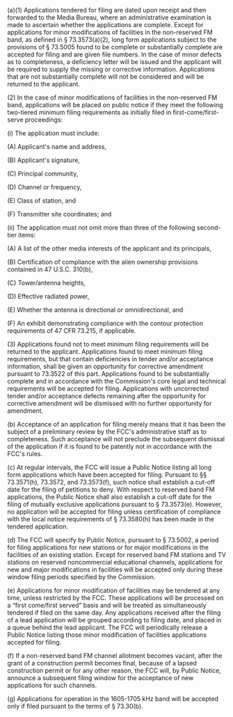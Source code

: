 (a)(1) Applications tendered for filing are dated upon receipt and then forwarded to the Media Bureau, where an administrative examination is made to ascertain whether the applications are complete. Except for applications for minor modifications of facilities in the non-reserved FM band, as defined in § 73.3573(a)(2), long form applications subject to the provisions of § 73.5005 found to be complete or substantially complete are accepted for filing and are given file numbers. In the case of minor defects as to completeness, a deficiency letter will be issued and the applicant will be required to supply the missing or corrective information. Applications that are not substantially complete will not be considered and will be returned to the applicant.

(2) In the case of minor modifications of facilities in the non-reserved FM band, applications will be placed on public notice if they meet the following two-tiered minimum filing requirements as initially filed in first-come/first-serve proceedings:

(i) The application must include:

(A) Applicant's name and address,

(B) Applicant's signature,

(C) Principal community,

(D) Channel or frequency,

(E) Class of station, and

(F) Transmitter site coordinates; and

(ii) The application must not omit more than three of the following second-tier items:
              

(A) A list of the other media interests of the applicant and its principals,

(B) Certification of compliance with the alien ownership provisions contained in 47 U.S.C. 310(b),

(C) Tower/antenna heights,

(D) Effective radiated power,

(E) Whether the antenna is directional or omnidirectional, and

(F) An exhibit demonstrating compliance with the contour protection requirements of 47 CFR 73.215, if applicable.

(3) Applications found not to meet minimum filing requirements will be returned to the applicant. Applications found to meet minimum filing requirements, but that contain deficiencies in tender and/or acceptance information, shall be given an opportunity for corrective amendment pursuant to 73.3522 of this part. Applications found to be substantially complete and in accordance with the Commission's core legal and technical requirements will be accepted for filing. Applications with uncorrected tender and/or acceptance defects remaining after the opportunity for corrective amendment will be dismissed with no further opportunity for amendment.

(b) Acceptance of an application for filing merely means that it has been the subject of a preliminary review by the FCC's administrative staff as to completeness. Such acceptance will not preclude the subsequent dismissal of the application if it is found to be patently not in accordance with the FCC's rules.

(c) At regular intervals, the FCC will issue a Public Notice listing all long form applications which have been accepted for filing. Pursuant to §§ 73.3571(h), 73.3572, and 73.3573(f), such notice shall establish a cut-off date for the filing of petitions to deny. With respect to reserved band FM applications, the Public Notice shall also establish a cut-off date for the filing of mutually exclusive applications pursuant to § 73.3573(e). However, no application will be accepted for filing unless certification of compliance with the local notice requirements of § 73.3580(h) has been made in the tendered application.

(d) The FCC will specify by Public Notice, pursuant to § 73.5002, a period for filing applications for new stations or for major modifications in the facilities of an existing station. Except for reserved band FM stations and TV stations on reserved noncommercial educational channels, applications for new and major modifications in facilities will be accepted only during these window filing periods specified by the Commission.

(e) Applications for minor modification of facilities may be tendered at any time, unless restricted by the FCC. These applications will be processed on a “first come/first served” basis and will be treated as simultaneously tendered if filed on the same day. Any applications received after the filing of a lead application will be grouped according to filing date, and placed in a queue behind the lead applicant. The FCC will periodically release a Public Notice listing those minor modification of facilities applications accepted for filing.

(f) If a non-reserved band FM channel allotment becomes vacant, after the grant of a construction permit becomes final, because of a lapsed construction permit or for any other reason, the FCC will, by Public Notice, announce a subsequent filing window for the acceptance of new applications for such channels.

(g) Applications for operation in the 1605-1705 kHz band will be accepted only if filed pursuant to the terms of § 73.30(b).

